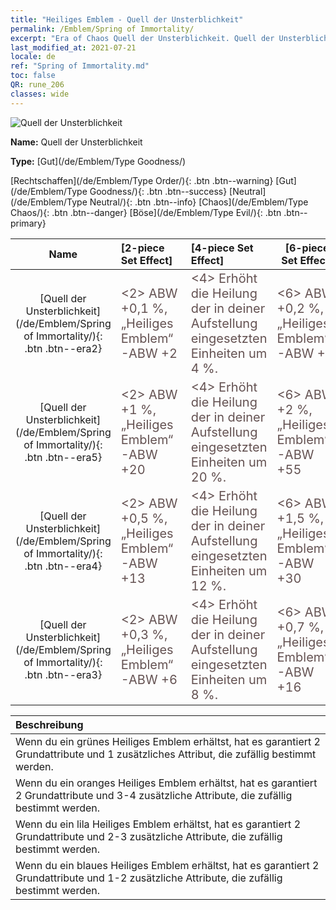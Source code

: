 ```yaml
---
title: "Heiliges Emblem - Quell der Unsterblichkeit"
permalink: /Emblem/Spring of Immortality/
excerpt: "Era of Chaos Quell der Unsterblichkeit. Quell der Unsterblichkeit. Era of Chaos Heiliges Emblem Quell der Unsterblichkeit. Era of Chaos Gut Quell der Unsterblichkeit"
last_modified_at: 2021-07-21
locale: de
ref: "Spring of Immortality.md"
toc: false
QR: rune_206
classes: wide
---
```


  ![Quell der Unsterblichkeit](/images/r/rune_icon_206.png)

 **Name:** Quell der Unsterblichkeit

 **Type:** [Gut](/de/Emblem/Type Goodness/)

  [Rechtschaffen](/de/Emblem/Type Order/){: .btn .btn--warning}   [Gut](/de/Emblem/Type Goodness/){: .btn .btn--success}   [Neutral](/de/Emblem/Type Neutral/){: .btn .btn--info}   [Chaos](/de/Emblem/Type Chaos/){: .btn .btn--danger}   [Böse](/de/Emblem/Type Evil/){: .btn .btn--primary} 

  |  Name    | [2-piece Set Effect] | [4-piece Set Effect] | [6-piece Set Effect]  | 
  |:-----------------------:|:-------------------|:-----------------|----------------| 
  | [Quell der Unsterblichkeit](/de/Emblem/Spring of Immortality/){: .btn .btn--era2} | <span style="color: #645252;font-size:20px">&lt;2&gt; ABW +0,1 %, „Heiliges Emblem“-ABW +2</span> | <span style="color: #645252;font-size:20px">&lt;4&gt; Erhöht die Heilung der in deiner Aufstellung eingesetzten Einheiten um 4 %.</span> | <span style="color: #645252;font-size:20px">&lt;6&gt; ABW +0,2 %, „Heiliges Emblem“-ABW +6</span> | 
  | [Quell der Unsterblichkeit](/de/Emblem/Spring of Immortality/){: .btn .btn--era5} | <span style="color: #645252;font-size:20px">&lt;2&gt; ABW +1 %, „Heiliges Emblem“-ABW +20</span> | <span style="color: #645252;font-size:20px">&lt;4&gt; Erhöht die Heilung der in deiner Aufstellung eingesetzten Einheiten um 20 %.</span> | <span style="color: #645252;font-size:20px">&lt;6&gt; ABW +2 %, „Heiliges Emblem“-ABW +55</span> | 
  | [Quell der Unsterblichkeit](/de/Emblem/Spring of Immortality/){: .btn .btn--era4} | <span style="color: #645252;font-size:20px">&lt;2&gt; ABW +0,5 %, „Heiliges Emblem“-ABW +13</span> | <span style="color: #645252;font-size:20px">&lt;4&gt; Erhöht die Heilung der in deiner Aufstellung eingesetzten Einheiten um 12 %.</span> | <span style="color: #645252;font-size:20px">&lt;6&gt; ABW +1,5 %, „Heiliges Emblem“-ABW +30</span> | 
  | [Quell der Unsterblichkeit](/de/Emblem/Spring of Immortality/){: .btn .btn--era3} | <span style="color: #645252;font-size:20px">&lt;2&gt; ABW +0,3 %, „Heiliges Emblem“-ABW +6</span> | <span style="color: #645252;font-size:20px">&lt;4&gt; Erhöht die Heilung der in deiner Aufstellung eingesetzten Einheiten um 8 %.</span> | <span style="color: #645252;font-size:20px">&lt;6&gt; ABW +0,7 %, „Heiliges Emblem“-ABW +16</span> | 

  |         Beschreibung            | 
  |:-------------------------------|
  | Wenn du ein grünes Heiliges Emblem erhältst, hat es garantiert 2 Grundattribute und 1 zusätzliches Attribut, die zufällig bestimmt werden. |
  | Wenn du ein oranges Heiliges Emblem erhältst, hat es garantiert 2 Grundattribute und 3-4 zusätzliche Attribute, die zufällig bestimmt werden. |
  | Wenn du ein lila Heiliges Emblem erhältst, hat es garantiert 2 Grundattribute und 2-3 zusätzliche Attribute, die zufällig bestimmt werden. |
  | Wenn du ein blaues Heiliges Emblem erhältst, hat es garantiert 2 Grundattribute und 1-2 zusätzliche Attribute, die zufällig bestimmt werden. |
